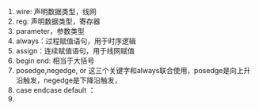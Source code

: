 1. wire: 声明数据类型，线网
2. reg: 声明数据类型，寄存器
3. parameter，参数类型
4. always：过程赋值语句，用于时序逻辑
5. assign：连续赋值语句，用于线网赋值
6. begin  end: 相当于大括号
7. posedge,negedge, or 这三个关键字和always联合使用，posedge是向上升沿触发，negedge是下降沿触发，
8. case endcase default ：
9. 